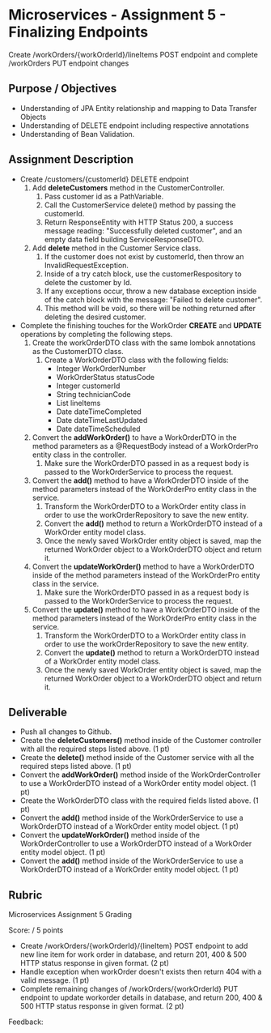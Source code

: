 # Microservices - Assignment 5 - Finalizing Endpoints

Create /workOrders/{workOrderId}/lineItems POST endpoint and complete /workOrders PUT endpoint changes

## Purpose / Objectives

- Understanding of JPA Entity relationship and mapping to Data Transfer Objects
- Understanding of DELETE endpoint including respective annotations  
- Understanding of Bean Validation.

## Assignment Description

* Create /customers/{customerId} DELETE endpoint
  1. Add **deleteCustomers** method in the CustomerController.
     1. Pass customer id as a PathVariable.
     2. Call the CustomerService delete() method by passing the customerId.
     3. Return ResponseEntity with HTTP Status 200, a success message reading: "Successfully deleted customer", and an empty data field building ServiceResponseDTO.
  2. Add **delete** method in the Customer Service class.
     1. If the customer does not exist by customerId, then throw an InvalidRequestException.
     2. Inside of a try catch block, use the customerRespository to delete the customer by Id.
     3. If any exceptions occur, throw a new database exception inside of the catch block with the message: "Failed to delete customer".
     4. This method will be void, so there will be nothing returned after deleting the desired customer.
* Complete the finishing touches for the WorkOrder **CREATE** and **UPDATE** operations by completing the following steps.
  1. Create the workOrderDTO class with the same lombok annotations as the CustomerDTO class.
     1. Create a WorkOrderDTO class with the following fields:
        - Integer WorkOrderNumber
        - WorkOrderStatus statusCode
        - Integer customerId
        - String technicianCode
        - List<LineItems> lineItems
        - Date dateTimeCompleted
        - Date dateTimeLastUpdated
        - Date dateTimeScheduled
  2. Convert the **addWorkOrder()** to have a WorkOrderDTO in the method parameters as a @RequestBody instead of a WorkOrderPro entity class in the controller. 
       1. Make sure the WorkOrderDTO passed in as a request body is passed to the WorkOrderService to process the request. 
  3. Convert the **add()** method to have a WorkOrderDTO inside of the method parameters instead of the WorkOrderPro entity class in the service.
       1. Transform the WorkOrderDTO to a WorkOrder entity class in order to use the workOrderRepository to save the new entity.
       2. Convert the **add()** method to return a WorkOrderDTO instead of a WorkOrder entity model class. 
       3. Once the newly saved WorkOrder entity object is saved, map the returned WorkOrder object to a WorkOrderDTO object and return it.
  4.  Convert the **updateWorkOrder()** method to have a WorkOrderDTO inside of the method parameters instead of the WorkOrderPro entity class in the service.
       1. Make sure the WorkOrderDTO passed in as a request body is passed to the WorkOrderService to process the request.
  5. Convert the **update()** method to have a WorkOrderDTO inside of the method parameters instead of the WorkOrderPro entity class in the service.
       1. Transform the WorkOrderDTO to a WorkOrder entity class in order to use the workOrderRepository to save the new entity.
       2. Convert the **update()** method to return a WorkOrderDTO instead of a WorkOrder entity model class.
       3. Once the newly saved WorkOrder entity object is saved, map the returned WorkOrder object to a WorkOrderDTO object and return it.  


## Deliverable

* Push all changes to Github.
* Create the **deleteCustomers()** method inside of the Customer controller with all the required steps listed above. (1 pt)
* Create the **delete()** method inside of the Customer service with all the required steps listed above. (1 pt)   
* Convert the **addWorkOrder()** method inside of the WorkOrderController to use a WorkOrderDTO instead of a WorkOrder entity model object. (1 pt)
* Create the WorkOrderDTO class with the required fields listed above. (1 pt) 
* Convert the **add()** method inside of the WorkOrderService to use a WorkOrderDTO instead of a WorkOrder entity model object. (1 pt)
* Convert the **updateWorkOrder()** method inside of the WorkOrderController to use a WorkOrderDTO instead of a WorkOrder entity model object. (1 pt)
* Convert the **add()** method inside of the WorkOrderService to use a WorkOrderDTO instead of a WorkOrder entity model object. (1 pt)


## Rubric

Microservices Assignment 5 Grading

Score:  / 5 points

- Create /workOrders/{workOrderId}/{lineItem} POST endpoint to add new line item for work order in database, and return 201, 400 & 500 HTTP status response in given format. (2 pt)  
- Handle exception when workOrder doesn't exists then return 404 with a valid message. (1 pt)  
- Complete remaining changes of /workOrders/{workOrderId} PUT endpoint to update workorder details in database, and return 200, 400 & 500 HTTP status response in given format. (2 pt)

Feedback:
